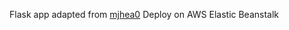 Flask app adapted from [mjhea0](https://github.com/mjhea0/flaskr-tdd)
Deploy on AWS Elastic Beanstalk
